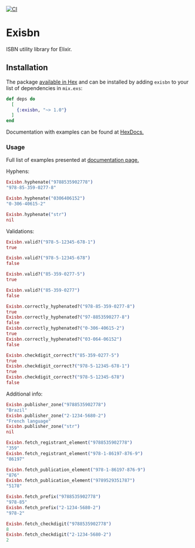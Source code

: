 [![CI](https://github.com/solar05/exisbn/actions/workflows/elixir.yml/badge.svg)](https://github.com/solar05/exisbn/actions/workflows/elixir.yml)
# Exisbn

ISBN utility library for Elixir.

## Installation

The package [available in Hex](https://hex.pm/packages/exisbn) and can be installed
by adding `exisbn` to your list of dependencies in `mix.exs`:

```elixir
def deps do
  [
    {:exisbn, "~> 1.0"}
  ]
end
```

Documentation with examples can be found at [HexDocs.](https://hexdocs.pm/exisbn/Exisbn.html)

### Usage

Full list of examples presented at [documentation page.](https://hexdocs.pm/exisbn/Exisbn.html)

Hyphens:
```elixir
Exisbn.hyphenate("9788535902778")
"978-85-359-0277-8"

Exisbn.hyphenate("0306406152")
"0-306-40615-2"

Exisbn.hyphenate("str")
nil
```

Validations:
```elixir
Exisbn.valid?("978-5-12345-678-1")
true

Exisbn.valid?("978-5-12345-678")
false

Exisbn.valid?("85-359-0277-5")
true

Exisbn.valid?("85-359-0277")
false

Exisbn.correctly_hyphenated?("978-85-359-0277-8")
true
Exisbn.correctly_hyphenated?("97-8853590277-8")
false
Exisbn.correctly_hyphenated?("0-306-40615-2")
true
Exisbn.correctly_hyphenated?("03-064-06152")
false

Exisbn.checkdigit_correct?("85-359-0277-5")
true
Exisbn.checkdigit_correct?("978-5-12345-678-1")
true
Exisbn.checkdigit_correct?("978-5-12345-678")
false
```

Additional info:
```elixir
Exisbn.publisher_zone("9788535902778")
"Brazil"
Exisbn.publisher_zone("2-1234-5680-2")
"French language"
Exisbn.publisher_zone("str")
nil

Exisbn.fetch_registrant_element("9788535902778")
"359"
Exisbn.fetch_registrant_element("978-1-86197-876-9")
"86197"

Exisbn.fetch_publication_element("978-1-86197-876-9")
"876"
Exisbn.fetch_publication_element("9789529351787")
"5178"

Exisbn.fetch_prefix("9788535902778")
"978-85"
Exisbn.fetch_prefix("2-1234-5680-2")
"978-2"

Exisbn.fetch_checkdigit("9788535902778")
8
Exisbn.fetch_checkdigit("2-1234-5680-2")
2
```
